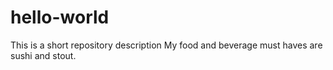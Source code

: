 # hello-world
This is a short repository description
My food and beverage must haves are sushi and stout.
